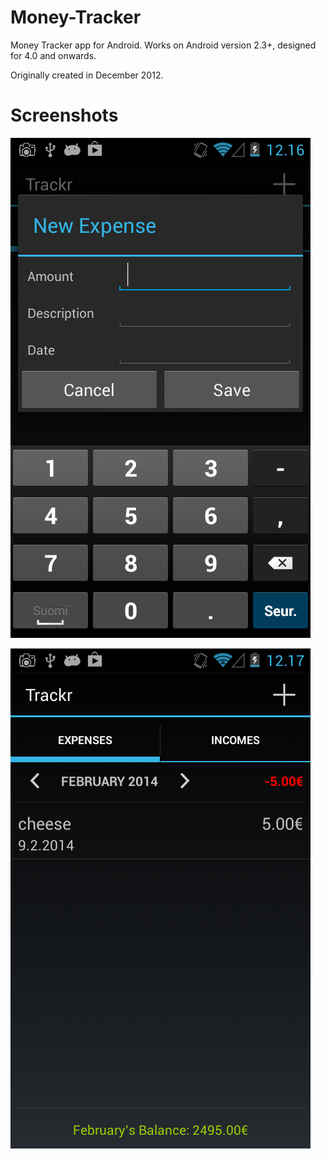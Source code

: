 Money-Tracker
=============

Money Tracker app for Android. Works on Android version 2.3+, designed for 4.0 and onwards.

Originally created in December 2012.

# Screenshots

![Screenshot of the app](screenshot1.png "Screenshot of the app")

![Screenshot of the app](screenshot2.png "Screenshot of the app")

